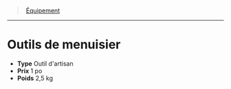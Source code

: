 ﻿---
!Equipment
Type: Outil d'artisan
Price: 1 po
Weight: 2,5 kg
Id: equipment_hd.md#outils-de-menuisier
ParentLink: equipment_hd.md#Équipement
Name: Outils de menuisier
ParentName: Équipement
NameLevel: 1
---
> [Équipement](hd_equipment.md)

---

# Outils de menuisier

- **Type** Outil d'artisan
- **Prix** 1 po
- **Poids** 2,5 kg

